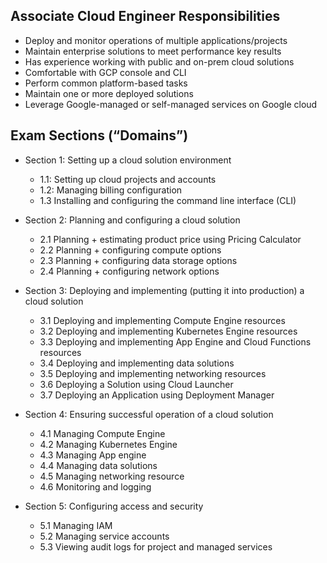 ## Associate Cloud Engineer Responsibilities
* Deploy and monitor operations of multiple applications/projects
* Maintain enterprise solutions to meet performance key results
* Has experience working with public and on-prem cloud solutions
* Comfortable with GCP console and CLI
* Perform common platform-based tasks
* Maintain one or more deployed solutions
* Leverage Google-managed or self-managed services on Google cloud

## Exam Sections (“Domains”)
* Section 1: Setting up a cloud solution environment 
    * 1.1: Setting up cloud projects and accounts
    * 1.2: Managing billing configuration
    * 1.3 Installing and configuring the command line interface (CLI)

* Section 2: Planning and configuring a cloud solution 
    * 2.1 Planning + estimating product price using Pricing Calculator
    * 2.2 Planning + configuring compute options
    * 2.3 Planning + configuring data storage options
    * 2.4 Planning + configuring network options

* Section 3: Deploying and implementing (putting it into production) a cloud solution
    * 3.1 Deploying and implementing Compute Engine resources
    * 3.2 Deploying and implementing Kubernetes Engine resources
    * 3.3 Deploying and implementing App Engine and Cloud Functions resources
    * 3.4 Deploying and implementing data solutions
    * 3.5 Deploying and implementing networking resources
    * 3.6 Deploying a Solution using Cloud Launcher
    * 3.7 Deploying an Application using Deployment Manager

* Section 4: Ensuring successful operation of a cloud solution
    * 4.1 Managing Compute Engine
    * 4.2 Managing Kubernetes Engine
    * 4.3 Managing App engine
    * 4.4 Managing data solutions
    * 4.5 Managing networking resource
    * 4.6 Monitoring and logging

* Section 5: Configuring access and security
    * 5.1 Managing IAM
    * 5.2 Managing service accounts
    * 5.3 Viewing audit logs for project and managed services
